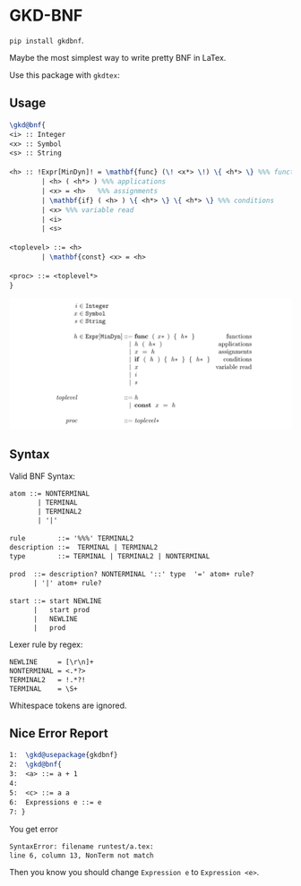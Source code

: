 # GKD-BNF

`pip install gkdbnf`.

Maybe the most simplest way to write pretty BNF in LaTex.

Use this package with `gkdtex`:

## Usage

```tex
\gkd@bnf{
<i> :: Integer
<x> :: Symbol
<s> :: String

<h> :: !Expr[MinDyn]! = \mathbf{func} (\! <x*> \!) \{ <h*> \} %%% functions
        | <h> ( <h*> ) %%% applications
        | <x> = <h>   %%% assignments
        | \mathbf{if} ( <h> ) \{ <h*> \} \{ <h*> \} %%% conditions
        | <x> %%% variable read
        | <i>
        | <s>

<toplevel> ::= <h>
        | \mathbf{const} <x> = <h>
        
<proc> ::= <toplevel*>
}
```

![example0.PNG](example.PNG)

## Syntax


Valid BNF Syntax:
```bnf
atom ::= NONTERMINAL
       | TERMINAL
       | TERMINAL2
       | '|'

rule        ::= '%%%' TERMINAL2
description ::=  TERMINAL | TERMINAL2
type        ::= TERMINAL | TERMINAL2 | NONTERMINAL

prod  ::= description? NONTERMINAL '::' type  '=' atom+ rule? 
      | '|' atom+ rule?

start ::= start NEWLINE
      |   start prod
      |   NEWLINE
      |   prod
```


Lexer rule by regex:
```
NEWLINE     = [\r\n]+
NONTERMINAL = <.*?>
TERMINAL2   = !.*?!
TERMINAL    = \S+
```

Whitespace tokens are ignored.

## Nice Error Report
```tex 
1:  \gkd@usepackage{gkdbnf}
2:  \gkd@bnf{
3:  <a> ::= a + 1
4:
5:  <c> ::= a a
6:  Expressions e ::= e
7: }
```

You get error

```
SyntaxError: filename runtest/a.tex:
line 6, column 13, NonTerm not match
```

Then you know you should change `Expression e` to `Expression <e>`.
